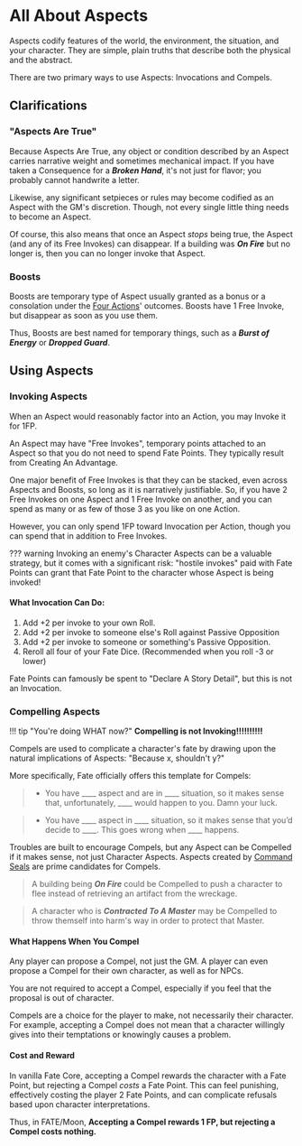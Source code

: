 # All About Aspects

Aspects codify features of the world, the environment, the situation, and your character. They are simple, plain truths that describe both the physical and the abstract. 

There are two primary ways to use Aspects: Invocations and Compels.

## Clarifications

### "Aspects Are True"

Because Aspects Are True, any object or condition described by an Aspect carries narrative weight and sometimes mechanical impact. If you have taken a Consequence for a ***Broken Hand***, it's not just for flavor; you probably cannot handwrite a letter. 

Likewise, any significant setpieces or rules may become codified as an Aspect with the GM's discretion. Though, not every single little thing needs to become an Aspect. 

Of course, this also means that once an Aspect *stops* being true, the Aspect (and any of its Free Invokes) can disappear. If a building was ***On Fire*** but no longer is, then you can no longer invoke that Aspect.

### Boosts 

Boosts are temporary type of Aspect usually granted as a bonus or a consolation under the [Four Actions](Four-Actions)' outcomes. Boosts have 1 Free Invoke, but disappear as soon as you use them.

Thus, Boosts are best named for temporary things, such as a ***Burst of Energy*** or ***Dropped Guard***.

## Using Aspects

### Invoking Aspects

When an Aspect would reasonably factor into an Action, you may Invoke it for 1FP. 

An Aspect may have "Free Invokes", temporary points attached to an Aspect so that you do not need to spend Fate Points. They typically result from Creating An Advantage.

One major benefit of Free Invokes is that they can be stacked, even across Aspects and Boosts, so long as it is narratively justifiable. So, if you have 2 Free Invokes on one Aspect and 1 Free Invoke on another, and you can spend as many or as few of those 3 as you like on one Action.

However, you can only spend 1FP toward Invocation per Action, though you can spend that in addition to Free Invokes.

??? warning
    Invoking an enemy's Character Aspects can be a valuable strategy, but it comes with a significant risk: "hostile invokes" paid with Fate Points can grant that Fate Point to the character whose Aspect is being invoked!

#### What Invocation Can Do:

1. Add +2 per invoke to your own Roll.
2. Add +2 per invoke to someone else's Roll against Passive Opposition
3. Add +2 per invoke to someone or something's Passive Opposition.
4. Reroll all four of your Fate Dice. (Recommended when you roll -3 or lower)

Fate Points can famously be spent to "Declare A Story Detail", but this is not an Invocation.

### Compelling Aspects

!!! tip "You're doing WHAT now?"
    **Compelling is not Invoking!!!!!!!!!!**

Compels are used to complicate a character's fate by drawing upon the natural implications of Aspects: "Because x, shouldn't y?"

More specifically, Fate officially offers this template for Compels:

> -   You have \_\_\_\_ aspect and are in \_\_\_\_ situation, so it makes sense that, unfortunately, \_\_\_\_ would happen to you. Damn your luck.

> -   You have \_\_\_\_ aspect in \_\_\_\_ situation, so it makes sense that you’d decide to \_\_\_\_. This goes wrong when \_\_\_\_ happens.

Troubles are built to encourage Compels, but any Aspect can be Compelled if it makes sense, not just Character Aspects. Aspects created by [Command Seals](command-seals) are prime candidates for Compels.

> A building being ***On Fire*** could be Compelled to push a character to flee instead of retrieving an artifact from the wreckage. 

> A character who is ***Contracted To A Master*** may be Compelled to throw themself into harm's way in order to protect that Master. 

#### What Happens When You Compel

Any player can propose a Compel, not just the GM. A player can even propose a Compel for their own character, as well as for NPCs. 

You are not required to accept a Compel, especially if you feel that the proposal is out of character.

Compels are a choice for the player to make, not necessarily their character. For example, accepting a Compel does not mean that a character willingly gives into their temptations or knowingly causes a problem. 

#### Cost and Reward 

In vanilla Fate Core, accepting a Compel rewards the character with a Fate Point, but rejecting a Compel *costs* a Fate Point. This can feel punishing, effectively costing the player 2 Fate Points, and can complicate refusals based upon character interpretations. 

Thus, in FATE/Moon, **Accepting a Compel rewards 1 FP, but rejecting a Compel costs nothing.** 
